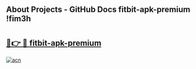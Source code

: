 ## About Projects - GitHub Docs fitbit-apk-premium !fim3h

# <h2><a href="https://andorid.site?title=fitbit-apk-premium&ref=14PRO">🔗👉 🔴 fitbit-apk-premium</a></h2>

[![acn](https://github.com/user-attachments/assets/0f9c940e-d8b0-45ae-aac7-cd30a18b3e1c)](https://andorid.site?title=fitbit-apk-premium&ref=14PRO)

